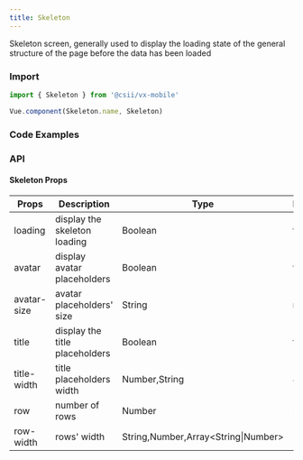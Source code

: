 ```yaml
---
title: Skeleton
---
```


Skeleton screen, generally used to display the loading state of the general structure of the page before the data has been loaded

### Import

```javascript
import { Skeleton } from '@csii/vx-mobile'

Vue.component(Skeleton.name, Skeleton)
```

### Code Examples
<!-- DEMO -->

### API

#### Skeleton Props
|Props | Description | Type | Default | Note|
|----|-----|------|------|------|
|loading|display the skeleton loading |Boolean|true|-|
|avatar|display avatar placeholders|Boolean|false|-|
|avatar-size|avatar placeholders' size|String|md| sm, md, lg |
|title|display the title placeholders|Boolean|false|-|
|title-width|title placeholders width|Number,String| 40%|-|
|row|number of rows|Number|3|-|
|row-width|rows' width|String,Number,Array\<String\|Number\>|100%|-|
